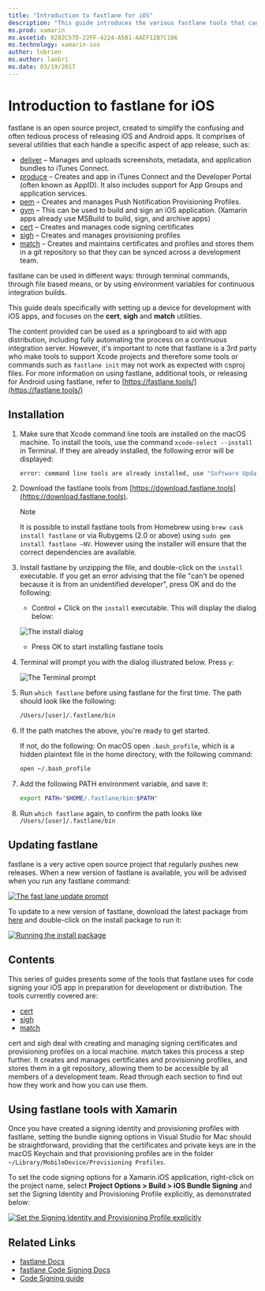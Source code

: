```yaml
---
title: "Introduction to fastlane for iOS"
description: "This guide introduces the various fastlane tools that can be used to code sign iOS applications. It describes how to update, install, and use the fastlane tools." 
ms.prod: xamarin
ms.assetid: 8202C57D-22FF-4224-A5B1-AAEF12B7C106
ms.technology: xamarin-ios
author: lobrien
ms.author: laobri
ms.date: 03/19/2017
---
```


# Introduction to fastlane for iOS

fastlane is an open source project, created to simplify the confusing and often tedious process of releasing iOS and Android apps. It comprises of several utilities that each handle a specific aspect of app release, such as:

- [deliver](https://github.com/fastlane/fastlane/tree/master/deliver#readme) – Manages and uploads screenshots, metadata, and application bundles to iTunes Connect.
- [produce](https://github.com/fastlane/fastlane/tree/master/produce#readme) – Creates and app in iTunes Connect and the Developer Portal (often known as AppID). It also includes support for App Groups and application services.
- [pem](https://github.com/fastlane/fastlane/tree/master/pem#readme) – Creates and manages Push Notification Provisioning Profiles.
- [gym](https://github.com/fastlane/fastlane/tree/master/gym#readme) – This can be used to build and sign an iOS application. (Xamarin apps already use MSBuild to build, sign, and archive apps)
- [cert](https://github.com/fastlane/fastlane/tree/master/cert#readme) – Creates and manages code signing certificates 
- [sigh](https://github.com/fastlane/fastlane/tree/master/sigh#readme) – Creates and manages provisioning profiles
- [match](https://github.com/fastlane/fastlane/tree/master/match#readme) – Creates and maintains certificates and profiles and stores them in a git repository so that they can be synced across a development team.

fastlane can be used in different ways: through terminal commands, through file based means, or by using environment variables for continuous integration builds. 

This guide deals specifically with setting up a device for development with iOS apps, and focuses on the **cert**, **sigh** and **match** utilities. 

The content provided can be used as a springboard to aid with app distribution, including fully automating the process on a continuous integration server. However, it's important to note that fastlane is a 3rd party who make tools to support Xcode projects and therefore some tools or commands such as `fastlane init` may not work as expected with csproj files. For more information on using fastlane, additional tools, or releasing for Android using fastlane, refer to [https://fastlane.tools/](https://fastlane.tools/)

<a name="Installation" />

## Installation

1. Make sure that Xcode command line tools are installed on the macOS machine. To install the tools, use the command `xcode-select --install` in Terminal. If they are already installed, the following error will be displayed:

    ```bash
    error: command line tools are already installed, use "Software Update" to install updates
    ```

2. Download the fastlane tools from [https://download.fastlane.tools](https://download.fastlane.tools). 

    > [!NOTE]
    > It is possible to install fastlane tools from Homebrew using `brew cask install fastlane` or via Rubygems (2.0 or above) using `sudo gem install fastlane –NV`. However using the installer will ensure that the correct dependencies are available. 

3. Install fastlane by unzipping the file, and double-click on the `install` executable. If you get an error advising that the file "can't be opened because it is from an unidentified developer", press OK and do the following:
    - Control + Click on the `install` executable. This will display the dialog below:

     ![](images/fastlane-image12.png "The install dialog")

    - Press OK to start installing fastlane tools

4. Terminal will prompt you with the dialog illustrated below. Press `y`:

   ![](images/fastlane-image13.png "The Terminal prompt")

5. Run `which fastlane` before using fastlane for the first time. The path should look like the following: 

    ```bash
    /Users/[user]/.fastlane/bin
    ```

6. If the path matches the above, you're ready to get started.

     If not, do the following:
    On macOS open `.bash_profile`, which is a hidden plaintext file in the home directory, with the following command:

    ```bash
    open ~/.bash_profile
    ```

7. Add the following PATH environment variable, and save it: 

    ```bash
    export PATH="$HOME/.fastlane/bin:$PATH"
    ```

8. Run `which fastlane` again, to confirm the path looks like `/Users/[user]/.fastlane/bin`


## Updating fastlane

fastlane is a very active open source project that regularly pushes new releases. When a new version of fastlane is available, you will be advised when you run any fastlane command:

[![](images/fastlane-image0.png "The fast lane update prompt")](images/fastlane-image0.png#lightbox)


To update to a new version of fastlane, download the latest package from [here](https://download.fastlane.tools) and double-click on the install package to run it:

[![](images/fastlane-image0a.png "Running the install package")](images/fastlane-image0a.png#lightbox)


## Contents

This series of guides presents some of the tools that fastlane uses for code signing your iOS app in preparation for development or distribution. The tools currently covered are:

- [cert](~/ios/deploy-test/provisioning/fastlane/cert.md)
- [sigh](~/ios/deploy-test/provisioning/fastlane/sigh.md)
- [match](~/ios/deploy-test/provisioning/fastlane/match.md)

cert and sigh deal with creating and managing signing certificates and provisioning profiles on a local machine. match takes this process a step further. It creates and manages certificates and provisioning profiles, and stores them in a git repository, allowing them to be accessible by all members of a development team. Read through each section to find out how they work and how you can use them.

## Using fastlane tools with Xamarin

Once you have created a signing identity and provisioning profiles with fastlane, setting the bundle signing options in Visual Studio for Mac should be straightforward, providing that the certificates and private keys are in the macOS Keychain and that provisioning profiles are in the folder `~/Library/MobileDevice/Provisioning Profiles`.

To set the code signing options for a Xamarin.iOS application, right-click on the project name, select **Project Options > Build > iOS Bundle Signing** and set the Signing Identity and Provisioning Profile explicitly, as demonstrated below:

[![](images/fastlane-image11.png "Set the Signing Identity and Provisioning Profile explicitly")](images/fastlane-image11.png#lightbox)

## Related Links

- [fastlane Docs](https://fastlane.tools/)
- [fastlane Code Signing Docs](https://docs.fastlane.tools/codesigning/getting-started/)
- [Code Signing guide](https://codesigning.guide/)
